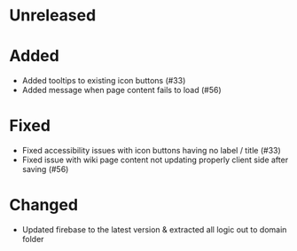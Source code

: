 # Unreleased

# Added

- Added tooltips to existing icon buttons (#33)
- Added message when page content fails to load (#56)

# Fixed

- Fixed accessibility issues with icon buttons having no label / title (#33)
- Fixed issue with wiki page content not updating properly client side after saving (#56)

# Changed

- Updated firebase to the latest version & extracted all logic out to domain folder
